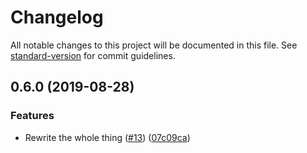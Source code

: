 # Changelog

All notable changes to this project will be documented in this file. See [standard-version](https://github.com/conventional-changelog/standard-version) for commit guidelines.

## 0.6.0 (2019-08-28)


### Features

* Rewrite the whole thing ([#13](https://github.com/phaux/node-ffmpeg-stream/issues/13)) ([07c09ca](https://github.com/phaux/node-ffmpeg-stream/commit/07c09ca))
